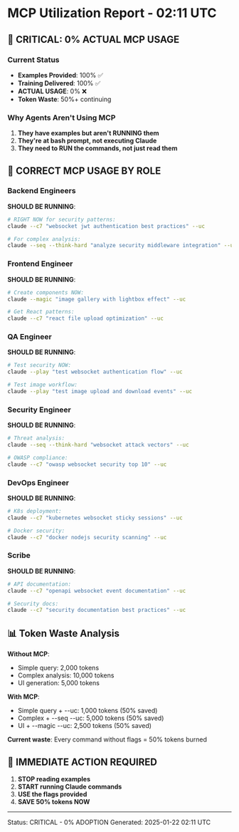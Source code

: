 # MCP Utilization Report - 02:11 UTC

## 🚨 CRITICAL: 0% ACTUAL MCP USAGE

### Current Status
- **Examples Provided**: 100% ✅
- **Training Delivered**: 100% ✅  
- **ACTUAL USAGE**: 0% ❌
- **Token Waste**: 50%+ continuing

### Why Agents Aren't Using MCP

1. **They have examples but aren't RUNNING them**
2. **They're at bash prompt, not executing Claude**
3. **They need to RUN the commands, not just read them**

## 🎯 CORRECT MCP USAGE BY ROLE

### Backend Engineers
**SHOULD BE RUNNING**:
```bash
# RIGHT NOW for security patterns:
claude --c7 "websocket jwt authentication best practices" --uc

# For complex analysis:
claude --seq --think-hard "analyze security middleware integration" --uc
```

### Frontend Engineer  
**SHOULD BE RUNNING**:
```bash
# Create components NOW:
claude --magic "image gallery with lightbox effect" --uc

# Get React patterns:
claude --c7 "react file upload optimization" --uc
```

### QA Engineer
**SHOULD BE RUNNING**:
```bash
# Test security NOW:
claude --play "test websocket authentication flow" --uc

# Test image workflow:
claude --play "test image upload and download events" --uc
```

### Security Engineer
**SHOULD BE RUNNING**:
```bash
# Threat analysis:
claude --seq --think-hard "websocket attack vectors" --uc

# OWASP compliance:
claude --c7 "owasp websocket security top 10" --uc
```

### DevOps Engineer
**SHOULD BE RUNNING**:
```bash
# K8s deployment:
claude --c7 "kubernetes websocket sticky sessions" --uc

# Docker security:
claude --c7 "docker nodejs security scanning" --uc
```

### Scribe
**SHOULD BE RUNNING**:
```bash
# API documentation:
claude --c7 "openapi websocket event documentation" --uc

# Security docs:
claude --c7 "security documentation best practices" --uc
```

## 📊 Token Waste Analysis

**Without MCP**:
- Simple query: 2,000 tokens
- Complex analysis: 10,000 tokens
- UI generation: 5,000 tokens

**With MCP**:
- Simple query + --uc: 1,000 tokens (50% saved)
- Complex + --seq --uc: 5,000 tokens (50% saved)
- UI + --magic --uc: 2,500 tokens (50% saved)

**Current waste**: Every command without flags = 50% tokens burned

## 🚨 IMMEDIATE ACTION REQUIRED

1. **STOP reading examples**
2. **START running Claude commands**
3. **USE the flags provided**
4. **SAVE 50% tokens NOW**

---
Status: CRITICAL - 0% ADOPTION
Generated: 2025-01-22 02:11 UTC